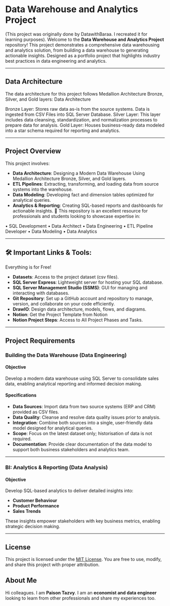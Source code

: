 # Data Warehouse and Analytics Project

(This project was originally done by DatawithBaraa. I recreated it for learning purposes).
Welcome to the **Data Warehouse and Analytics Project** repository! 
This project demonstrates a comprehensive data warehousing and analytics solution, from building a data warehouse to generating actionable insights. Designed as a portfolio project that highlights industry best practices in data engineering and analytics. 
 
---
## Data Architecture
The data architecture for this project follows Medallion Architecture Bronze, Silver, and Gold layers: Data Architecture

Bronze Layer: Stores raw data as-is from the source systems. Data is ingested from CSV Files into SQL Server Database.
Silver Layer: This layer includes data cleansing, standardization, and normalization processes to prepare data for analysis.
Gold Layer: Houses business-ready data modeled into a star schema required for reporting and analytics.

---
## Project Overview
This project involves:

- **Data Architecture**: Designing a Modern Data Warehouse Using Medallion Architecture Bronze, Silver, and Gold layers.
- **ETL Pipelines**: Extracting, transforming, and loading data from source systems into the warehouse.
- **Data Modeling**: Developing fact and dimension tables optimized for analytical queries.
- **Analytics & Reporting**: Creating SQL-based reports and dashboards for actionable insights.
🎯 This repository is an excellent resource for professionals and students looking to showcase expertise in:

• SQL Development
• Data Architect
• Data Engineering
• ETL Pipeline Developer
• Data Modeling
• Data Analytics

---
## 🛠️ Important Links & Tools:
Everything is for Free!

- **Datasets**: Access to the project dataset (csv files).
- **SQL Server Express**: Lightweight server for hosting your SQL database.
- **SQL Server Management Studio (SSMS)**: GUI for managing and interacting with databases.
- **Git Repository**: Set up a GitHub account and repository to manage, version, and collaborate on your code efficiently.
- **DrawIO**: Design data architecture, models, flows, and diagrams.
- **Notion**: Get the Project Template from Notion
- **Notion Project Steps**: Access to All Project Phases and Tasks.

---
## Project Requirements

### Building the Data Warehouse (Data Engineering)

#### Objective
Develop a modern data warehouse using SQL Server to consolidate sales data, enabling analytical reporting and informed decision making.

#### Specifications
- **Data Sources**: Import data from two source systems (ERP and CRM) provided as CSV files.
- **Data Quality**: Cleanse and resolve data quality issues prior to analysis.
- **Integration**: Combine both sources into a single, user-friendly data model designed for analytical queries.
- **Scope**: Focus on the latest dataset only; historisation of data is not required.
- **Documentation**: Provide clear documentation of the data model to support both business stakeholders and analytics team.

---

### BI: Analytics & Reporting (Data Analysis)

#### Objective
Develop SQL-based analytics to deliver detailed insights into:
- **Customer Behaviour**
- **Product Performance**
- **Sales Trends**

These insights empower stakeholders with key business metrics, enabling strategic decision making. 

---

## License

This project is licensed under the [MIT License](LICENSE). You are free to use, modify, and share this project with proper attribution.

## About Me

Hi colleagues. I am **Paison Tazvy**. I am an **economist and data engineer** looking to learn from other professionals and share my experiences too. 








